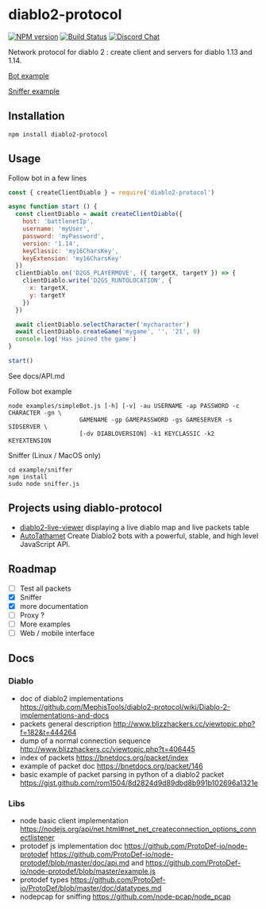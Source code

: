 # diablo2-protocol
[![NPM version](https://img.shields.io/npm/v/diablo2-protocol.svg)](http://npmjs.com/package/diablo2-protocol)
[![Build Status](https://img.shields.io/circleci/project/MephisTools/diablo2-protocol/master.svg)](https://circleci.com/gh/MephisTools/diablo2-protocol)
[![Discord Chat](https://img.shields.io/badge/discord-here-blue.svg)](https://discord.gg/9RqtApv)  


Network protocol for diablo 2 : create client and servers for diablo 1.13 and 1.14.

[Bot example](https://www.youtube.com/watch?v=KYPTijLiwMI&feature=youtu.be)

[Sniffer example](https://www.youtube.com/watch?v=irNWgVk5ioI)


## Installation

```
npm install diablo2-protocol
```

## Usage

Follow bot in a few lines

```js
const { createClientDiablo } = require('diablo2-protocol')

async function start () {
  const clientDiablo = await createClientDiablo({
    host: 'battlenetIp',
    username: 'myUser',
    password: 'myPassword',
    version: '1.14',
    keyClassic: 'my16CharsKey',
    keyExtension: 'my16CharsKey'
  })
  clientDiablo.on('D2GS_PLAYERMOVE', ({ targetX, targetY }) => {
    clientDiablo.write('D2GS_RUNTOLOCATION', {
      x: targetX,
      y: targetY
    })
  })

  await clientDiablo.selectCharacter('mycharacter')
  await clientDiablo.createGame('mygame', '', '21', 0)
  console.log('Has joined the game')
}

start()

```

See docs/API.md

Follow bot example

```
node examples/simpleBot.js [-h] [-v] -au USERNAME -ap PASSWORD -c CHARACTER -gn \
                    GAMENAME -gp GAMEPASSWORD -gs GAMESERVER -s SIDSERVER \
                    [-dv DIABLOVERSION] -k1 KEYCLASSIC -k2 KEYEXTENSION
```

Sniffer (Linux / MacOS only)

```
cd example/sniffer
npm install
sudo node sniffer.js
```

## Projects using diablo-protocol

* [diablo2-live-viewer](https://github.com/MephisTools/diablo2-live-viewer) displaying a live diablo map and live packets table
* [AutoTathamet](https://github.com/MephisTools/AutoTathamet) Create Diablo2 bots with a powerful, stable, and high level JavaScript API.


## Roadmap
- [ ] Test all packets
- [x] Sniffer
- [x] more documentation
- [ ] Proxy ?
- [ ] More examples
- [ ] Web / mobile interface

## Docs

### Diablo

* doc of diablo2 implementations https://github.com/MephisTools/diablo2-protocol/wiki/Diablo-2-implementations-and-docs
* packets general description http://www.blizzhackers.cc/viewtopic.php?f=182&t=444264
* dump of a normal connection sequence http://www.blizzhackers.cc/viewtopic.php?t=406445
* index of packets https://bnetdocs.org/packet/index
* example of packet doc https://bnetdocs.org/packet/146
* basic example of packet parsing in python of a diablo2 packet https://gist.github.com/rom1504/8d2824d9d89dbd8b991b102696a1321e

### Libs

* node basic client implementation https://nodejs.org/api/net.html#net_net_createconnection_options_connectlistener
* protodef js implementation doc https://github.com/ProtoDef-io/node-protodef https://github.com/ProtoDef-io/node-protodef/blob/master/doc/api.md and https://github.com/ProtoDef-io/node-protodef/blob/master/example.js
* protodef types https://github.com/ProtoDef-io/ProtoDef/blob/master/doc/datatypes.md
* nodepcap for sniffing https://github.com/node-pcap/node_pcap